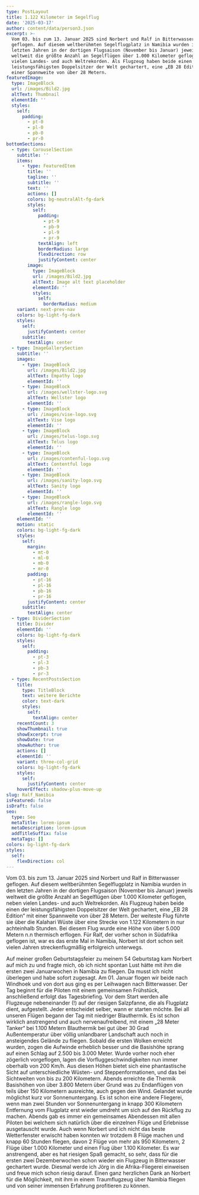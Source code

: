 ```yaml
---
type: PostLayout
title: 1.122 Kilometer im Segelflug
date: '2025-03-17'
author: content/data/person3.json
excerpt: >-
  Vom 03. bis zum 13. Januar 2025 sind Norbert und Ralf in Bitterwasser
  geflogen. Auf diesem weltberühmten Segelflugplatz in Namibia wurden in den
  letzten Jahren in der dortigen Flugsaison (November bis Januar) jeweils
  weltweit die größte Anzahl an Segelflügen über 1.000 Kilometer geflogen, neben
  vielen Landes- und auch Weltrekorden. Als Flugzeug haben beide einen der
  leistungsfähigsten Doppelsitzer der Welt gechartert, eine „EB 28 Edition“ mit
  einer Spannweite von über 28 Metern. 
featuredImage:
  type: ImageBlock
  url: /images/Bild2.jpg
  altText: Thumbnail
  elementId: ''
  styles:
    self:
      padding:
        - pt-0
        - pl-0
        - pb-0
        - pr-0
bottomSections:
  - type: CarouselSection
    subtitle: ''
    items:
      - type: FeaturedItem
        title: ''
        tagline: ''
        subtitle: ''
        text: ''
        actions: []
        colors: bg-neutralAlt-fg-dark
        styles:
          self:
            padding:
              - pt-9
              - pb-9
              - pl-9
              - pr-9
            textAlign: left
            borderRadius: large
            flexDirection: row
            justifyContent: center
        image:
          type: ImageBlock
          url: /images/Bild2.jpg
          altText: Image alt text placeholder
          elementId: ''
          styles:
            self:
              borderRadius: medium
    variant: next-prev-nav
    colors: bg-light-fg-dark
    styles:
      self:
        justifyContent: center
      subtitle:
        textAlign: center
  - type: ImageGallerySection
    subtitle: ''
    images:
      - type: ImageBlock
        url: /images/Bild2.jpg
        altText: Empathy logo
        elementId: ''
      - type: ImageBlock
        url: /images/wellster-logo.svg
        altText: Wellster logo
        elementId: ''
      - type: ImageBlock
        url: /images/vise-logo.svg
        altText: Vise logo
        elementId: ''
      - type: ImageBlock
        url: /images/telus-logo.svg
        altText: Telus logo
        elementId: ''
      - type: ImageBlock
        url: /images/contenful-logo.svg
        altText: Contentful logo
        elementId: ''
      - type: ImageBlock
        url: /images/sanity-logo.svg
        altText: Sanity logo
        elementId: ''
      - type: ImageBlock
        url: /images/rangle-logo.svg
        altText: Rangle logo
        elementId: ''
    elementId: ''
    motion: static
    colors: bg-light-fg-dark
    styles:
      self:
        margin:
          - mt-0
          - ml-0
          - mb-0
          - mr-0
        padding:
          - pt-16
          - pl-16
          - pb-16
          - pr-16
        justifyContent: center
      subtitle:
        textAlign: center
  - type: DividerSection
    title: Divider
    elementId: ''
    colors: bg-light-fg-dark
    styles:
      self:
        padding:
          - pt-3
          - pl-3
          - pb-3
          - pr-3
  - type: RecentPostsSection
    title:
      type: TitleBlock
      text: weitere Berichte
      color: text-dark
      styles:
        self:
          textAlign: center
    recentCount: 3
    showThumbnail: true
    showExcerpt: true
    showDate: true
    showAuthor: true
    actions: []
    elementId: ''
    variant: three-col-grid
    colors: bg-light-fg-dark
    styles:
      self:
        justifyContent: center
    hoverEffect: shadow-plus-move-up
slug: Ralf_Namibia
isFeatured: false
isDraft: false
seo:
  type: Seo
  metaTitle: lorem-ipsum
  metaDescription: lorem-ipsum
  addTitleSuffix: false
  metaTags: []
colors: bg-light-fg-dark
styles:
  self:
    flexDirection: col
---
```

Vom 03. bis zum 13. Januar 2025 sind Norbert und Ralf in Bitterwasser geflogen. Auf diesem weltberühmten Segelflugplatz in Namibia wurden in den letzten Jahren in der dortigen Flugsaison (November bis Januar) jeweils weltweit die größte Anzahl an Segelflügen über 1.000 Kilometer geflogen, neben vielen Landes- und auch Weltrekorden. Als Flugzeug haben beide einen der leistungsfähigsten Doppelsitzer der Welt gechartert, eine „EB 28 Edition“ mit einer Spannweite von über 28 Metern. Der weiteste Flug führte sie über die Kalahari Wüste über eine Strecke von 1.122 Kilometern in nur achteinhalb Stunden. Bei diesem Flug wurde eine Höhe von über 5.000 Metern n.n thermisch erflogen. Für Ralf, der vorher schon in Südafrika geflogen ist, war es das erste Mal in Namibia, Norbert ist dort schon seit vielen Jahren streckenflugmäßig erfolgreich unterwegs.

Auf meiner großen Geburtstagsfeier zu meinem 54 Geburtstag kam Norbert auf mich zu und fragte mich, ob ich nicht spontan Lust hätte mit ihm die ersten zwei Januarwochen in Namibia zu fliegen. Da musst ich nicht überlegen und habe sofort zugesagt. Am 01. Januar flogen wir beide nach Windhoek und von dort aus ging es per Leihwagen nach Bitterwasser. Der Tag beginnt für die Piloten mit einem gemeinsamen Frühstück, anschließend erfolgt das Tagesbriefing. Vor dem Start werden alle Flugzeuge nebeneinander (!) auf der riesigen Salzpfanne, die als Flugplatz dient, aufgestellt. Jeder entscheidet selber, wann er starten möchte. Bei all unseren Flügen begann der Tag mit niedriger Blauthermik. Es ist schon wirklich anstrengend und auch nervenaufreibend, mit einem „28 Meter Tanker“ bei 1.100 Metern Blauthermik bei gut über 30 Grad Außentemperatur über völlig unlandbarer Landschaft auch noch in ansteigendes Gelände zu fliegen. Sobald die ersten Wolken erreicht wurden, zogen die Aufwinde erheblich besser und die Basishöhe sprang auf einen Schlag auf 2.500 bis 3.000 Meter. Wurde vorher noch eher zögerlich vorgeflogen, lagen die Vorfluggeschwindigkeiten nun immer oberhalb von 200 Km/h. Aus diesen Höhen bietet sich eine phantastische Sicht auf unterschiedliche Wüsten- und Steppenformationen, und das bei Sichtweiten von bis zu 200 Kilometern. Abends erreichte die Thermik Basishöhen von über 3.800 Metern über Grund was zu Endanflügen von teils über 150 Kilometern ausreichte, auch gegen den Wind. Gelandet wurde möglichst kurz vor Sonnenuntergang. Es ist schon eine andere Fliegerei, wenn man zwei Stunden vor Sonnenuntergang in knapp 300 Kilometern Entfernung vom Flugplatz erst wieder umdreht um sich auf den Rückflug zu machen. Abends gab es immer ein gemeinsames Abendessen mit allen Piloten bei welchem sich natürlich über die einzelnen Flüge und Erlebnisse ausgetauscht wurde. Auch wenn Norbert und ich nicht das beste Wetterfenster erwischt haben konnten wir trotzdem 8 Flüge machen und knapp 60 Stunden fliegen, davon 2 Flüge von mehr als 950 Kilometern, 2 Flüge über 1.000 Kilometer und einen Flug über 1.100 Kilometer. Es war anstrengend, aber es hat riesigen Spaß gemacht, so sehr, dass für die ersten zwei Dezemberwochen schon wieder ein Flugzeug in Bitterwasser gechartert wurde. Diesmal werde ich Jörg in die Afrika-Fliegerei einweisen und freue mich schon riesig darauf. Einen ganz herzlichen Dank an Norbert für die Möglichkeit, mit ihm in einem Traumflugzeug über Namibia fliegen und von seiner immensen Erfahrung profitieren zu können.



